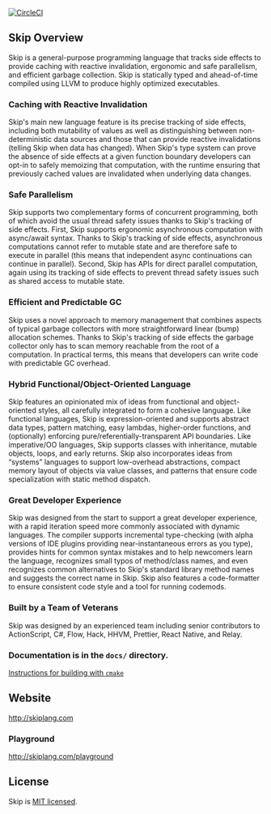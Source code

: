 [![CircleCI](https://circleci.com/gh/skiplang/skip.svg?style=svg)](https://circleci.com/gh/skiplang/skip)

## Skip Overview

Skip is a general-purpose programming language that tracks side effects to provide caching with reactive invalidation, ergonomic and safe parallelism, and efficient garbage collection. Skip is statically typed and ahead-of-time compiled using LLVM to produce highly optimized executables.

### Caching with Reactive Invalidation

Skip's main new language feature is its precise tracking of side effects, including both mutability of values as well as distinguishing between non-deterministic data sources and those that can provide reactive invalidations (telling Skip when data has changed). When Skip's type system can prove the absence of side effects at a given function boundary developers can opt-in to safely memoizing that computation, with the runtime ensuring that previously cached values are invalidated when underlying data changes.

### Safe Parallelism

Skip supports two complementary forms of concurrent programming, both of which avoid the usual thread safety issues thanks to Skip's tracking of side effects. First, Skip supports ergonomic asynchronous computation with async/await syntax. Thanks to Skip's tracking of side effects, asynchronous computations cannot refer to mutable state and are therefore safe to execute in parallel (this means that independent async continuations can continue in parallel). Second, Skip has APIs for direct parallel computation, again using its tracking of side effects to prevent thread safety issues such as shared access to mutable state.

### Efficient and Predictable GC

Skip uses a novel approach to memory management that combines aspects of typical garbage collectors with more straightforward linear (bump) allocation schemes. Thanks to Skip's tracking of side effects the garbage collector only has to scan memory reachable from the root of a computation. In practical terms, this means that developers can write code with predictable GC overhead.

### Hybrid Functional/Object-Oriented Language

Skip features an opinionated mix of ideas from functional and object-oriented styles, all carefully integrated to form a cohesive language. Like functional languages, Skip is expression-oriented and supports abstract data types, pattern matching, easy lambdas, higher-order functions, and (optionally) enforcing pure/referentially-transparent API boundaries. Like imperative/OO languages, Skip supports classes with inheritance, mutable objects, loops, and early returns. Skip also incorporates ideas from “systems” languages to support low-overhead abstractions, compact memory layout of objects via value classes, and patterns that ensure code specialization with static method dispatch.

### Great Developer Experience

Skip was designed from the start to support a great developer experience, with a rapid iteration speed more commonly associated with dynamic languages. The compiler supports incremental type-checking (with alpha versions of IDE plugins providing near-instantaneous errors as you type), provides hints for common syntax mistakes and to help newcomers learn the language, recognizes small typos of method/class names, and even recognizes common alternatives to Skip's standard library method names and suggests the correct name in Skip. Skip also features a code-formatter to ensure consistent code style and a tool for running codemods.

### Built by a Team of Veterans

Skip was designed by an experienced team including senior contributors to ActionScript, C#, Flow, Hack, HHVM, Prettier, React Native, and Relay.

### Documentation is in the `docs/` directory.

[Instructions for building with `cmake`](docs/developer/README-cmake.md)

## Website

http://skiplang.com

### Playground

http://skiplang.com/playground

## License

Skip is [MIT licensed](./LICENSE).
